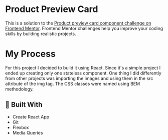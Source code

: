 # Product Preview Card
This is a solution to the [Product preview card component challenge on Frontend Mentor](https://www.frontendmentor.io/challenges/product-preview-card-component-GO7UmttRfa). Frontend Mentor challenges help you improve your coding skills by building realistic projects. 

# My Process
For this project I decided to build it using React. Since it's a simple project I ended up creating only one stateless component. One thing I did differently from other projects was importing the images and using them in the src attribute of the img tag. The CSS classes were named using BEM methodology.

## 🔧 Built With
- Create React App
- Git
- Flexbox
- Media Queries
